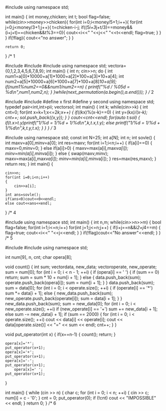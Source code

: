 #include<iostream>
using namespace std;

int main()
{
	int money,chicken;
	int t;
	bool flag=false;
	while(cin>>money>>chicken){
		for(int i=0;i<money/5+1;i++){
			for(int j=0;j<money/3+1;j++){
				t=chicken-i-j;
				if((5*i+3*j+t/3)==money&&(i+j+t)==chicken&&t%3==0){
					cout<<i<<" "<<j<<" "<<t<<endl;
					flag=true;
				}
			}
		}
		if(!flag){
			cout<<"no answer";
		}
	}
	
	return 0;
}
/*               1

#include<iostream>
#include<vector>
#include<algorithm>
using namespace std;
vector<int>a={0,1,2,3,4,5,6,7,8,9};
int main()
{
    int n;
    cin>>n;
    do
    {
        int num1=a[0]*10000+a[1]*1000+a[2]*100+a[3]*10+a[4];
        int num2=a[5]*10000+a[6]*1000+a[7]*100+a[8]*10+a[9];
        if(num1%num2==0&&num1/num2==n)
        {
            printf("%d / %05d = %d\n",num1,num2,n);
        }
    }while(next_permutation(a.begin(),a.end()));
}
/*                2

#include<iostream>
#include<vector>
#define x first
#define y second
using namespace std;
typedef pair<int,int>pii;
vector<pii>sol;
int main()
{
    int k;
    while(cin>>k)
    {
        int cnt=0;
        for(int x=k+1;x<=2*k;x++)
        {
            if((k*x)%(x-k)==0)
            {
                int y=(k*x)/(x-k);       
                cnt++;
                sol.push_back({x,y});
            }
        }
        cout<<cnt<<endl;
        for(auto t:sol)
        {
            if(t.x>t.y)printf("1/%d = 1/%d + 1/%d\n",k,t.x,t.y);
            else printf("1/%d = 1/%d + 1/%d\n",k,t.y,t.x);
        }
    }
}
/*                3

#include<iostream>
using namespace std;
const int N=25;
int a[N];
int n;
int sovle()
{
    int maxv=a[0],minv=a[0];
    int res=maxv;
    for(int i=1;i<n;i++)
    {
        if(a[i]==0)
        {
            maxv=0,minv=0;
        }
        else if(a[i]>0)
        {
            maxv=max(a[i],maxv*a[i]);
            minv=min(a[i],minv*a[i]);
        }
        else
        {
            swap(maxv,minv);
            maxv=max(a[i],maxv*a[i]);
            minv=min(a[i],minv*a[i]);
        }
        res=max(res,maxv);
    }
    return res;
}
int main()
{
 
    cin>>n;
    for(int i=0;i<n;i++)
    {
        cin>>a[i];
    }
    int ans=sovle();
    if(ans<0)cout<<0<<endl;
    else cout<<ans<<endl;
}
/*                4

#include<iostream>
using namespace std;
int main()
{
    int n,m;
    while(cin>>n>>m)
    {
        bool flag=false;
        for(int i=1;i<=n;i++)
         for(int j=1;j<=n;j++)
         {
             if(i+j==n&&i*2+j*4==m)
             {
                 flag=true;
                 cout<<i<<" "<<j<<endl;
             }
         }
         if(!flag)cout<<"No answer"<<endl;
    }
}
/*              5

#include <vector>
#include <iostream>
using namespace std;
 
int num[9], n, cnt;
char opera[8];
 
void count() {
    int sum;
    vector<int>data, new_data;
    vector<char>operate, new_operate;
    sum = num[0];
    for (int i = 0; i < n - 1; ++i) {
        if (opera[i] == ' ') {
            if (sum == 0)
                return;
            sum = sum * 10 + num[i + 1];
        }
        else {
            data.push_back(sum);
            operate.push_back(opera[i]);
            sum = num[i + 1];
        }
    }
    data.push_back(sum);
    sum = data[0];
    for (int i = 0; i < operate.size(); ++i) {
        if (operate[i] == '*')
            sum *= data[i + 1];
        else {
            new_data.push_back(sum);
            new_operate.push_back(operate[i]);
            sum = data[i + 1];
        }
    }
    new_data.push_back(sum);
    sum = new_data[0];
    for (int i = 0; i < new_operate.size(); ++i)
        if (new_operate[i] == '+')
            sum += new_data[i + 1];
        else
            sum -= new_data[i + 1];
    if (sum == 2000) {
        for (int i = 0; i < operate.size(); ++i)
            cout << data[i] << operate[i];
        cout << data[operate.size()] << "=" << sum << endl;
        cnt++;
    }
}
 
void put_operator(int x)
{
    if(x==n-1)
    {
        count();
        return;
    }
 
    opera[x]='*';
    put_operator(x+1);
    opera[x]='+';
    put_operator(x+1);
    opera[x]='-';
    put_operator(x+1);
        opera[x]=' ';
    put_operator(x+1);
}
 
int main() {
    while (cin >> n) {
        char c;
        for (int i = 0; i < n; ++i) {
            cin >> c;
            num[i] = c - '0';
        }
        cnt = 0;
        put_operator(0);
        if (!cnt)
            cout << "IMPOSSIBLE" << endl;
    }
    return 0;
}
/*              6

